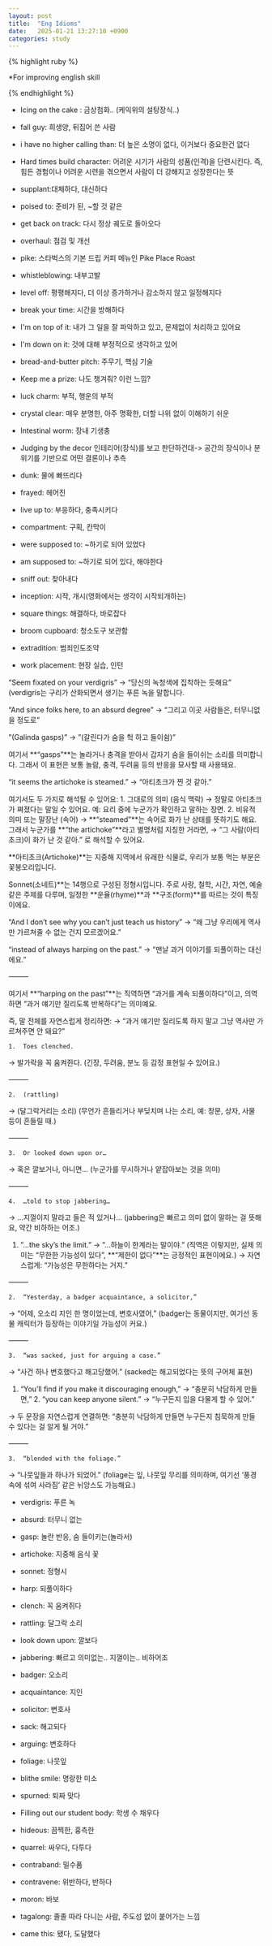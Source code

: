 ```yaml
---
layout: post
title:  "Eng Idioms"
date:   2025-01-21 13:27:10 +0900
categories: study
---
```





{% highlight ruby %}


*For improving english skill  


{% endhighlight %}  






* Icing on the cake : 금상첨화.. (케익위의 설탕장식..)  
* fall guy: 희생양, 뒤집어 쓴 사람  
* i have no higher calling than: 더 높은 소명이 없다, 이거보다 중요한건 없다   
* Hard times build character: 어려운 시기가 사람의 성품(인격)을 단련시킨다. 즉, 힘든 경험이나 어려운 시련을 겪으면서 사람이 더 강해지고 성장한다는 뜻   
* supplant:대체하다, 대신하다  
* poised to: 준비가 된, ~할 것 같은  
* get back on track: 다시 정상 궤도로 돌아오다  
* overhaul: 점검 및 개선  
* pike: 스타벅스의 기본 드립 커피 메뉴인 Pike Place Roast  
* whistleblowing: 내부고발  
* level off: 평평해지다, 더 이상 증가하거나 감소하지 않고 일정해지다   
* break your time: 시간을 방해하다  
* I'm on top of it: 내가 그 일을 잘 파악하고 있고, 문제없이 처리하고 있어요  
* I'm down on it: 것에 대해 부정적으로 생각하고 있어  
* bread-and-butter pitch: 주무기, 핵심 기술  
* Keep me a prize: 나도 챙겨줘? 이런 느낌?   
* luck charm: 부적, 행운의 부적  
* crystal clear: 매우 분명한, 아주 명확한, 더할 나위 없이 이해하기 쉬운  



* Intestinal worm: 장내 기생충 
* Judging by the decor 인테리어(장식)를 보고 판단하건대-> 공간의 장식이나 분위기를 기반으로 어떤 결론이나 추측  
* dunk: 물에 빠뜨리다  
* frayed: 헤어진  
* live up to: 부응하다, 충족시키다 
* compartment: 구획, 칸막이  
* were supposed to: ~하기로 되어 있었다  
* am supposed to: ~하기로 되어 있다, 해야한다  
* sniff out: 찾아내다  
* inception: 시작, 개시(영화에서는 생각이 시작되개하는)  
* square things: 해결하다, 바로잡다  
* broom cupboard: 청소도구 보관함  
* extradition: 범죄인도조약  
* work placement: 현장 실습, 인턴  





“Seem fixated on your verdigris”
→ “당신의 녹청색에 집착하는 듯해요”
(verdigris는 구리가 산화되면서 생기는 푸른 녹을 말합니다.

“And since folks here, to an absurd degree”
→ “그리고 이곳 사람들은, 터무니없을 정도로”


”(Galinda gasps)”
→ ”(갈린다가 숨을 헉 하고 들이쉼)”

여기서 **“gasps”**는 놀라거나 충격을 받아서 갑자기 숨을 들이쉬는 소리를 의미합니다. 그래서 이 표현은 보통 놀람, 충격, 두려움 등의 반응을 묘사할 때 사용돼요.


“it seems the artichoke is steamed.”
→ “아티초크가 찐 것 같아.”

여기서도 두 가지로 해석될 수 있어요:
	1.	그대로의 의미 (음식 맥락)
→ 정말로 아티초크가 쪄졌다는 말일 수 있어요.
예: 요리 중에 누군가가 확인하고 말하는 장면.
	2.	비유적 의미 또는 말장난 (속어)
→ **“steamed”**는 속어로 화가 난 상태를 뜻하기도 해요.
그래서 누군가를 **“the artichoke”**라고 별명처럼 지칭한 거라면,
→ “그 사람(아티초크)이 화가 난 것 같아.” 로 해석할 수 있어요.

**아티초크(Artichoke)**는 지중해 지역에서 유래한 식물로, 우리가 보통 먹는 부분은 꽃봉오리입니다.

Sonnet(소네트)**는 14행으로 구성된 정형시입니다. 주로 사랑, 철학, 시간, 자연, 예술 같은 주제를 다루며, 일정한 **운율(rhyme)**과 **구조(form)**를 따르는 것이 특징이에요.


“And I don’t see why you can’t just teach us history”
→ “왜 그냥 우리에게 역사만 가르쳐줄 수 없는 건지 모르겠어요.”


“instead of always harping on the past.”
→ “맨날 과거 이야기를 되풀이하는 대신에요.”

⸻

여기서 **“harping on the past”**는
직역하면 “과거를 계속 되풀이하다”이고,
의역하면 “과거 얘기만 질리도록 반복하다”는 의미예요.

즉, 말 전체를 자연스럽게 정리하면:
→ “과거 얘기만 질리도록 하지 말고 그냥 역사만 가르쳐주면 안 돼요?”


	1.	Toes clenched.
→ 발가락을 꼭 움켜쥔다.
(긴장, 두려움, 분노 등 감정 표현일 수 있어요.)

⸻

	2.	(rattling)
→ (달그락거리는 소리)
(무언가 흔들리거나 부딪치며 나는 소리, 예: 창문, 상자, 사물 등이 흔들릴 때.)

⸻

	3.	Or looked down upon or…
→ 혹은 깔보거나, 아니면…
(누군가를 무시하거나 얕잡아보는 것을 의미)

⸻

	4.	…told to stop jabbering…
→ …지껄이지 말라고 들은 적 있거나…
(jabbering은 빠르고 의미 없이 말하는 걸 뜻해요, 약간 비하하는 어조.)


1.	”…the sky’s the limit.”
→ ”…하늘이 한계라는 말이야.”
(직역은 이렇지만, 실제 의미는 “무한한 가능성이 있다”, **“제한이 없다”**는 긍정적인 표현이에요.)
→ 자연스럽게: “가능성은 무한하다는 거지.”

⸻

	2.	“Yesterday, a badger acquaintance, a solicitor,”
→ “어제, 오소리 지인 한 명이었는데, 변호사였어,”
(badger는 동물이지만, 여기선 동물 캐릭터가 등장하는 이야기일 가능성이 커요.)

⸻

	3.	“was sacked, just for arguing a case.”
→ “사건 하나 변호했다고 해고당했어.”
(sacked는 해고되었다는 뜻의 구어체 표현)


1.	“You’ll find if you make it discouraging enough,”
→ “충분히 낙담하게 만들면,”
	2.	“you can keep anyone silent.”
→ “누구든지 입을 다물게 할 수 있어.”

→ 두 문장을 자연스럽게 연결하면:
“충분히 낙담하게 만들면 누구든지 침묵하게 만들 수 있다는 걸 알게 될 거야.”

⸻

	3.	“blended with the foliage.”
→ “나뭇잎들과 하나가 되었어.”
(foliage는 잎, 나뭇잎 무리를 의미하며, 여기선 ‘풍경 속에 섞여 사라짐’ 같은 뉘앙스도 가능해요.)


* verdigris: 푸른 녹  
* absurd: 터무니 없는  
* gasp: 놀란 반응, 숨 들이키는(놀라서)  
* artichoke: 지중해 음식 꽃  
* sonnet: 정형시   
* harp: 되풀이하다  
* clench: 꼭 움켜쥐다  
* rattling: 달그락 소리   
* look down upon: 깔보다  
* jabbering: 빠르고 의미없는.. 지껄이는.. 비하어조  
* badger: 오소리  
* acquaintance: 지인  
* solicitor: 변호사  
* sack: 해고되다  
* arguing: 변호하다  
* foliage: 나뭇잎  
* blithe smile: 명랑한 미소
* spurned: 퇴짜 맞다  
* Filling out our student body: 학생 수 채우다  
* hideous: 끔찍한, 흉측한  
* quarrel: 싸우다, 다투다  


* contraband: 밀수품  
*  contravene: 위반하다, 반하다  
* moron: 바보  
* tagalong: 졸졸 따라 다니는 사람, 주도성 없이 붙어가는 느낌  
* came this: 됐다, 도달했다  

  